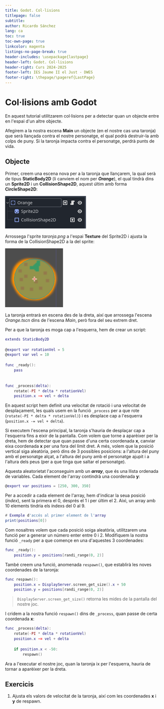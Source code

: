 ```yaml
---
title: Godot. Col·lisions
titlepage: false
subtitle: 
author: Ricardo Sánchez
lang: ca
toc: true
toc-own-page: true
linkcolor: magenta
listings-no-page-break: true
header-includes: \usepackage{lastpage}
header-left: Godot. Col·lisions
header-right: Curs 2024-2025
footer-left: IES Jaume II el Just - DWES
footer-right: \thepage/\pageref{LastPage}
---
```


# Col·lisions amb Godot

En aquest tutorial utilitzarem col·lisions per a detectar quan un objecte entre en l'espai d'un altre objecte.

Afegirem a la nostra escena **Main** un objecte (en el nostre cas una taronja) que serà llançada contra el nostre personatge, el qual podrà destruir-la amb colps de puny. Si la taronja impacta contra el personatge, perdrà punts de vida.

## Objecte

Primer, creem una escena nova per a la taronja que llançarem, la qual serà de tipus **StaticBody2D** (li canviem el nom per ***Orange***), el qual tindrà dins un **Sprite2D** i un **CollisionShape2D**, aquest últim amb forma **CircleShape2D**:

![Escena Orange](images/orange_scene.png)

Arrossega l'sprite *taronja.png* a l'espai **Texture** del Sprite2D i ajusta la forma de la CollisionShape2D a la del sprite:

![La nostra taronja amb el collision shape](images/orange_scene2.png)

La taronja entrarà en escena des de la dreta, així que arrossega l'escena *Orange.tscn* dins de l'escena *Main*, però fora del seu extrem dret.

Per a que la taronja es moga cap a l'esquerra, hem de crear un script:

```lua
extends StaticBody2D

@export var rotationVel = 5
@export var vel = 10

func _ready():
	pass
	

func _process(delta):
	rotate(-PI * delta * rotationVel)
	position.x -= vel + delta
```

En aquest script hem definit una velocitat de rotació i una velocitat de desplaçament, les quals usem en la funció `_process` per a que rote (`rotate(-PI * delta * rotationVel)`) i es desplace cap a l'esquerra (`position.x -= vel + delta`).

Si executem l'escena principal, la taronja s'hauria de desplaçar cap a l'esquerra fins a eixir de la pantalla. Com volem que torne a aparèixer per la dreta, hem de detectar que quan passe d'una certa coordenada **x**, canviar eixa coordenada **x** per una fora del límit dret. A més, volem que la posició vertical siga aleatòria, però dins de 3 possibles posicions: a l'altura del puny amb el personatge alçat, a l'altura del puny amb el personatge ajupit i a l'altura dels peus (per a que tinga que saltar el personatge).

Aquesta aleatorietat l'aconseguim amb un ***array***, que és una llista ordenada de variables. Cada element de l'array contindrà una coordenada **y**:

```lua
@export var positions = [250, 300, 350]
```

Per a accedir a cada element de l'array, hem d'indicar la seua posició (*índex*), sent la primera el 0, després el 1 i per últim el 2. Aixì, un array amb 10 elements tindria els índexs del 0 al 9.

```lua
# Exemple d'accés al primer element de l'array
print(positions[0])
```

Com nosaltres volem que cada posició soiga aleatòria, utilitzarem una funció per a generar un número enter entre 0 i 2. Modifiquem la nostra funció `_ready` per a que començe en una d'aquestes 3 coordenades:

```lua
func _ready():
	position.y = positions[randi_range(0, 2)]
```

També creem una funció, anomenada `respawn()`, que establirà les noves coordenades de la taronja:

```lua
func respawn():
	position.x = DisplayServer.screen_get_size().x + 50
	position.y = positions[randi_range(0, 2)]
```

> `DisplayServer.screen_get_size()` retorna les mides de la pantalla del nostre joc.

I cridem a la nostra funció `respawn()` dins de `_process`, quan passe de certa coordenada **x**:

```lua
func _process(delta):
	rotate(-PI * delta * rotationVel)
	position.x -= vel + delta
	
	if position.x < -50:
		respawn()
```

Ara a l'executar el nostre joc, quan la taronja ix per l'esquerra, hauria de tornar a aparèixer per la dreta.

## Exercicis

1. Ajusta els valors de velocitat de la taronja, així com les coordenades **x** i **y** de respawn.